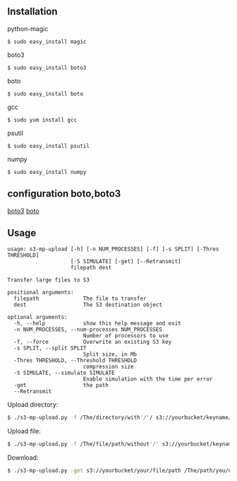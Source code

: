 Installation
--------------------
python-magic
```
$ sudo easy_install magic
```

boto3
```
$ sudo easy_install boto3
```

boto
```
$ sudo easy_install boto
```

gcc
```
$ sudo yum install gcc
```

psutil
```
$ sudo easy_install psutil
```

numpy
```
$ sudo easy_install numpy
```

configuration boto,boto3
------------------------

[boto3](https://boto3.readthedocs.org/en/latest/guide/quickstart.html#configuration)
[boto](http://boto.cloudhackers.com/en/latest/getting_started.html#configuring-boto-credentials)

Usage
-----

```
usage: s3-mp-upload [-h] [-n NUM_PROCESSES] [-f] [-s SPLIT] [-Thres THRESHOLD]
                    [-S SIMULATE] [-get] [--Retransmit]
                    filepath dest

Transfer large files to S3

positional arguments:
  filepath              The file to transfer
  dest                  The S3 destination object

optional arguments:
  -h, --help            show this help message and exit
  -n NUM_PROCESSES, --num-processes NUM_PROCESSES
                        Number of processors to use
  -f, --force           Overwrite an existing S3 key
  -s SPLIT, --split SPLIT
                        Split size, in Mb
  -Thres THRESHOLD, --Threshold THRESHOLD
                        compression size
  -S SIMULATE, --simulate SIMULATE
                        Enable simulation with the time per error
  -get                  the path
  --Retransmit
```

Upload directory:

```sh
$ ./s3-mp-upload.py -f /The/directory/with'/'/ s3://yourbucket/keyname/ 
```

Upload file:

```sh
$ ./s3-mp-upload.py -f /The/file/path/without'/' s3://yourbucket/keyname
```

Download:

```sh
$ ./s3-mp-upload.py -get s3://yourbucket/your/file/path /The/path/you/download
```
